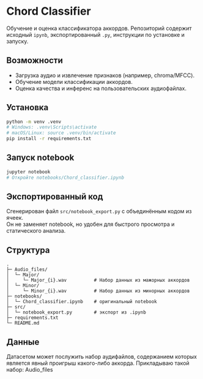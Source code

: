 # Chord Classifier

Обучение и оценка классификатора аккордов. Репозиторий содержит исходный `ipynb`, экспортированный `.py`, инструкции по установке и запуску.

## Возможности
- Загрузка аудио и извлечение признаков (например, chroma/MFCC).
- Обучение модели классификации аккордов.
- Оценка качества и инференс на пользовательских аудиофайлах.

## Установка
```bash
python -m venv .venv
# Windows: .venv\Scripts\activate
# macOS/Linux: source .venv/bin/activate
pip install -r requirements.txt
```

## Запуск notebook
```bash
jupyter notebook
# Откройте notebooks/Chord_classifier.ipynb
```

## Экспортированный код
Сгенерирован файл `src/notebook_export.py` с объединённым кодом из ячеек.  
Он не заменяет notebook, но удобен для быстрого просмотра и статического анализа.

## Структура
```
.
├─ Audio_files/
│  └─ Major/
│     └─ Major_{i}.wav          # Набор данных из мажорных аккордов
│  └─ Minor/
│     └─ Minor_{i}.wav          # Набор данных из минорных аккордов
├─ notebooks/
│  └─ Chord_classifier.ipynb    # оригинальный notebook
├─ src/
│  └─ notebook_export.py        # экспорт из .ipynb
├─ requirements.txt
└─ README.md
```

## Данные
Датасетом может послужить набор аудифайлов, содержанием которых является явный проигрыш какого-либо аккорда.
Прикладываю такой набор: Audio_files

